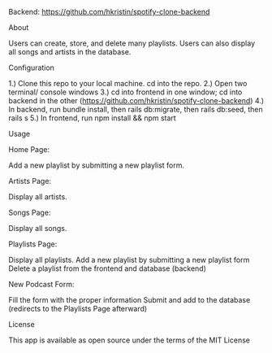 Backend: https://github.com/hkristin/spotify-clone-backend

About 

Users can create, store, and delete many playlists. Users can also display all songs and artists in the database.

Configuration

1.) Clone this repo to your local machine. cd into the repo.
2.) Open two terminal/ console windows
3.) cd into frontend in one window; cd into backend in the other (https://github.com/hkristin/spotify-clone-backend)
4.) In backend, run bundle install, then rails db:migrate, then rails db:seed, then rails s
5.) In frontend, run npm install && npm start

Usage

Home Page:

Add a new playlist by submitting a new playlist form.


Artists Page:

Display all artists.

Songs Page:

Display all songs.

Playlists Page:

Display all playlists. 
Add a new playlist by submitting a new playlist form
Delete a playlist from the frontend and database (backend)

New Podcast Form:

Fill the form with the proper information
Submit and add to the database (redirects to the Playlists Page afterward)

License 

This app is available as open source under the terms of the MIT License